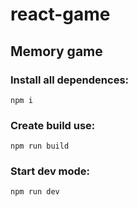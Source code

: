 # react-game

## Memory game

### Install all dependences: 
```
npm i
```
### Create build use:
```
npm run build
```
### Start dev mode:
```
npm run dev
```